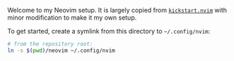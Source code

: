 Welcome to my Neovim setup. It is largely copied from [`kickstart.nvim`](https://github.com/nvim-lua/kickstart.nvim) with minor modification to make it my own setup.

To get started, create a symlink from this directory to `~/.config/nvim`:

```bash
# from the repository root:
ln -s $(pwd)/neovim ~/.config/nvim
```